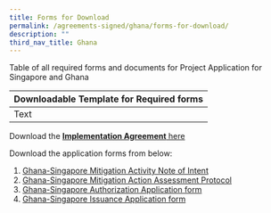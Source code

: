 ```yaml
---
title: Forms for Download
permalink: /agreements-signed/ghana/forms-for-download/
description: ""
third_nav_title: Ghana
---
```

Table of all required forms and documents for Project Application for Singapore and Ghana

| Downloadable Template for Required forms | 
| -------- | 
| Text     | 



Download the [**Implementation Agreement** here](/files/isomer%20test.pdf)


Download the application forms from below:
1. [Ghana-Singapore Mitigation Activity Note of Intent](/files/isomer%20test.pdf)
2. [Ghana-Singapore Mitigation Action Assessment Protocol](/files/isomer%20test.pdf)
3. [Ghana-Singapore Authorization Application form](/files/isomer%20test.pdf)
4. [Ghana-Singapore Issuance Application form](/files/isomer%20test.pdf)